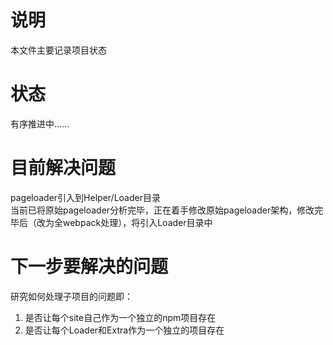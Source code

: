 # 说明
本文件主要记录项目状态

# 状态
有序推进中......

# 目前解决问题
pageloader引入到Helper/Loader目录  
当前已将原始pageloader分析完毕，正在着手修改原始pageloader架构，修改完毕后（改为全webpack处理），将引入Loader目录中

# 下一步要解决的问题
研究如何处理子项目的问题即：
1. 是否让每个site自己作为一个独立的npm项目存在
2. 是否让每个Loader和Extra作为一个独立的项目存在



